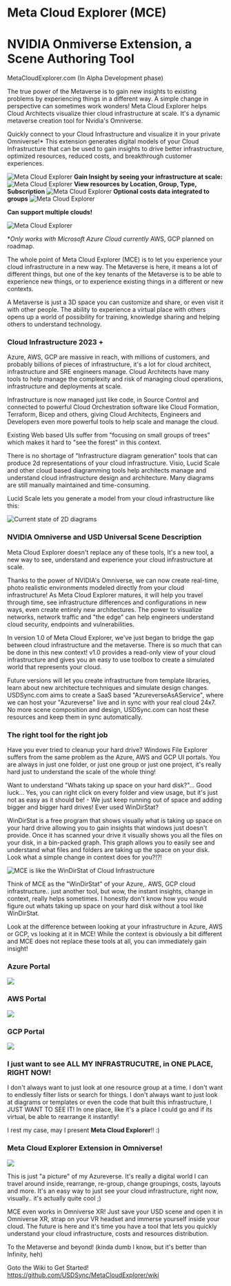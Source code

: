 # Meta Cloud Explorer (MCE)
# NVIDIA Onmiverse Extension, a Scene Authoring Tool

MetaCloudExplorer.com
(In Alpha Development phase)

The true power of the Metaverse is to gain new insights to existing problems by experiencing things in a different way.  A simple change in perspective can sometimes work wonders!  Meta Cloud Explorer helps Cloud Architects visualize thier cloud infrastructure at scale.  It's a dynamic metaverse creation tool for Nvidia's Omniverse.

Quickly connect to your Cloud Infrastructure and visualize it in your private Omniverse!*
This extension generates digital models of your Cloud Infrastructure that can be used to gain insights to drive better infrastructure, optimized resources, reduced costs, and breakthrough customer experiences.

![Meta Cloud Explorer](https://github.com/CloudArchitectLive/MetaCloudExplorer/blob/main/exts/meta.cloud.explorer.azure/data/resources/azurescaled.png)
**Gain Insight by seeing your infrastructure at scale:**
![Meta Cloud Explorer](https://github.com/CloudArchitectLive/MetaCloudExplorer/blob/main/exts/meta.cloud.explorer.azure/data/resources/resourcegroups.png)
**View resources by Location, Group, Type, Subscription**
![Meta Cloud Explorer](https://github.com/CloudArchitectLive/MetaCloudExplorer/blob/main/exts/meta.cloud.explorer.azure/data/resources/westus.png)
**Optional costs data integrated to groups**
![Meta Cloud Explorer](https://github.com/CloudArchitectLive/MetaCloudExplorer/blob/main/exts/meta.cloud.explorer.azure/data/resources/costs.png)

**Can support multiple clouds!**

![Meta Cloud Explorer](https://github.com/CloudArchitectLive/MetaCloudExplorer/blob/main/exts/meta.cloud.explorer.azure/data/resources/aws-azure-gcp.png)

**Only works with Microsoft Azure Cloud currently*
AWS, GCP planned on roadmap.

The whole point of Meta Cloud Explorer (MCE) is to let you experience your cloud infrastructure in a new way.  The Metaverse is here, it means a lot of different things, but one of the key tenants of the Metaverse is to be able to experience new things, or to experience existing things in a different or new contexts.

A Metaverse is just a 3D space you can customize and share, or even visit it with other people.  The ability to experience a virtual place with others opens up a world of possibility for training, knowledge sharing and helping others to understand technology.   

### Cloud Infrastructure 2023 +

Azure, AWS, GCP are massive in reach, with millions of customers, and probably billions of pieces of infrastructure, it's a lot for cloud architect, infrastructure and SRE engineers manage.  Cloud Architects have many tools to help manage the complexity and risk of managing cloud operations, infrastructure and deployments at scale.

Infrastructure is now managed just like code, in Source Control and connected to powerful Cloud Orchestration software like Cloud Formation, Terraform, Bicep and others, giving Cloud Architects, Engineers and Developers even more powerful tools to help scale and manage the cloud.

Existing Web based UIs suffer from "focusing on small groups of trees" which makes it hard to "see the forest" in this context.

There is no shortage of "Infrastructure diagram generation" tools that can produce 2d representations of your cloud infrastructure.  Visio, Lucid Scale and other cloud based diagramming tools help architects manage and understand cloud infrastructure design and architecture.  Many diagrams are still manually maintained and time-consuming. 

Lucid Scale lets you generate a model from your cloud infrastructure like this:

![Current state of 2D diagrams](https://d15shllkswkct0.cloudfront.net/wp-content/blogs.dir/1/files/2021/10/lucidscale-overview.png)

### NVIDIA Omniverse and USD Universal Scene Description

Meta Cloud Explorer doesn't replace any of these tools, It's a new tool, a new way to see, understand and experience your cloud infrastructure at scale.

Thanks to the power of NVIDIA's Omniverse, we can now create real-time, photo realistic environments modeled directly from your cloud infrastructure!
As Meta Cloud Explorer matures, it will help you travel through time, see infrastructure differences and configurations in new ways, even create entirely new architectures.  The power to visualize networks, network traffic and "the edge" can help engineers understand cloud security, endpoints and vulnerabilities. 

In version 1.0 of Meta Cloud Explorer, we've just began to bridge the gap between cloud infrastructure and the metaverse.  There is so much that can be done in this new context!  v1.0 provides a read-only view of your cloud infrastructure and gives you an easy to use toolbox to create a simulated world that represents your cloud.

Future versions will let you create infrastructure from template libraries, learn about new architecture techniques and simulate design changes.
USDSync.com aims to create a SaaS based "AzureverseAsAService", where we can host your "Azureverse" live and in sync with your real cloud 24x7.
No more scene composition and design, USDSync.com can host these resources and keep them in sync automatically.

### The right tool for the right job

Have you ever tried to cleanup your hard drive?  Windows File Explorer suffers from the same problem as the Azure, AWS and GCP UI portals.  You are always in just one folder, or just one group or just one project, it's really hard just to understand the scale of the whole thing!

Want to understand "Whats taking up space on your hard disk?"...  Good luck... Yes, you can right click on every folder and view usage, but it's just not as easy as it should be! - We just keep running out of space and adding bigger and bigger hard drives! Ever used WinDirStat?

WinDirStat is a free program that shows visually what is taking up space on your hard drive allowing you to gain insights that windows just doesn't provide.  Once it has scanned your drive it visually shows you all the files on your disk, in a bin-packed graph.  This graph allows you to easily see and understand what files and folders are taking up the space on your disk.  Look what a simple change in context does for you?!?!

![MCE is like the WinDirStat of Cloud Infrastructure](https://github.com/USDSync/MetaCloudExplorer/blob/ab0d10ca2035e5db79b426425c54b79eb70ad4d9/exts/meta.cloud.explorer.azure/data/resources/windirstat.png)

Think of MCE as the "WinDirStat" of your Azure,. AWS, GCP cloud infrastructure..  just another tool, but wow, the instant insights, change in context, really helps sometimes.  I honestly don't know how you would figure out whats taking up space on your hard disk without a tool like WinDirStat.

Look at the difference between looking at your infrastructure in Azure, AWS or GCP, vs looking at it in MCE!
While the context is obviously a bit different and MCE does not replace these tools at all, you can immediately gain insight!

### Azure Portal 
![](https://github.com/USDSync/MetaCloudExplorer/blob/0f864116d2b2ea3e65532fdf9f1b7105e79158ab/exts/meta.cloud.explorer.azure/data/resources/azure_resource_list.png)
### AWS Portal
![](https://github.com/USDSync/MetaCloudExplorer/blob/0f864116d2b2ea3e65532fdf9f1b7105e79158ab/exts/meta.cloud.explorer.azure/data/resources/aws_services_list.png)
### GCP Portal
![](https://github.com/USDSync/MetaCloudExplorer/blob/0f864116d2b2ea3e65532fdf9f1b7105e79158ab/exts/meta.cloud.explorer.azure/data/resources/google_cloud_ui.png)

### I just want to see ALL MY INFRASTRUCUTRE, in ONE PLACE, RIGHT NOW!
I don't always want to just look at one resource group at a time.  I don't want to endlessly filter lists or search for things. I don't always want to just look at diagrams or templates or even the code that built this infrastructure, I JUST WANT TO SEE IT!  In one place, like it's a place I could go and if its virtual, be able to rearrange it instantly!  

I rest my case, may I present **Meta Cloud Explorer**!! :)
### Meta Cloud Explorer Extension in Omniverse!
![](https://github.com/USDSync/MetaCloudExplorer/blob/0f864116d2b2ea3e65532fdf9f1b7105e79158ab/exts/meta.cloud.explorer.azure/data/resources/resourcegroups.png)

This is just "a picture" of my Azureverse.  It's really a digital world I can travel around inside, rearrange, re-group, change groupings, costs, layouts and more.  It's an easy way to just see your cloud infrastructure, right now, visually..  it's actually quite cool ;)

MCE even works in Omniverse XR!  Just save your USD scene and open it in Omniverse XR, strap on your VR headset and immerse yourself inside your cloud.  The future is here and it's time you have a tool that lets you quickly understand your cloud infrastructure, costs and resources distribution.

To the Metaverse and beyond! (kinda dumb I know, but it's better than Infinity, heh)

Goto the Wiki to Get Started!
https://github.com/USDSync/MetaCloudExplorer/wiki
